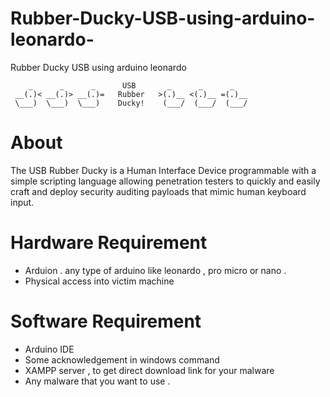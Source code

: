 # Rubber-Ducky-USB-using-arduino-leonardo-
Rubber Ducky USB using arduino leonardo 

        _      _      _      USB       _      _      _
     __(.)< __(.)> __(.)=   Rubber   >(.)__ <(.)__ =(.)__
     \___)  \___)  \___)    Ducky!    (___/  (___/  (___/ 
   
About 
=
The USB Rubber Ducky is a Human Interface Device programmable with a simple scripting language allowing penetration testers to 
quickly and easily craft and deploy security auditing payloads that mimic human keyboard input.

Hardware Requirement
=
- Arduion . any type of arduino like leonardo , pro micro or nano .
- Physical access into victim machine

Software Requirement
=
- Arduino IDE 
- Some acknowledgement in windows command
- XAMPP server , to get direct download link for your malware
- Any malware that you want to use .
